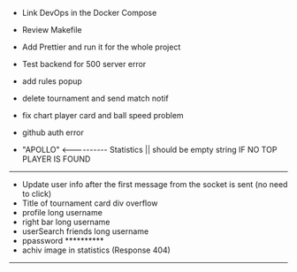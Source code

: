 - Link DevOps in the Docker Compose
- Review Makefile
- Add Prettier and run it for the whole project
- Test backend for 500 server error

- add rules popup
- delete tournament and send match notif
- fix chart player card and ball speed problem
- github auth error
- "APOLLO" <---------- Statistics || should be empty string IF NO TOP PLAYER IS FOUND
----------------------------------------------------------------------------------------------

- Update user info after the first message from the socket is sent (no need to click)
- Title of tournament card div overflow
- profile long username
- right bar long username
- userSearch friends long username
- ppassword **********
- achiv image in statistics (Response 404)

------------------------------------------------------------------------------------------------

<!-- - fix right bar icons -->
<!-- - the red circle used to notify the user that a new message is sent [it doesn't disappear even after sending a message back] -->
<!-- - Z-index for the arrow button in in the right sidebar -->
<!-- - Start Chatting : appears when i have an already ongoing chat a user (over 300 messages and start chat?)
    Expect : last message sent between me and that user
- showing last message -->
